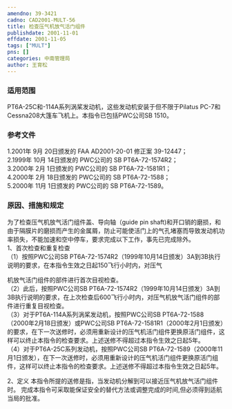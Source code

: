 ```yaml
---
amendno: 39-3421  
cadno: CAD2001-MULT-56  
title: 检查压气机放气活门组件  
publishdate: 2001-11-01  
effdate: 2001-11-05  
tags: ["MULT"]  
pns: []  
categories: 中南管理局  
author: 王育松  
---
```

  
### 适用范围  
PT6A-25C和-114A系列涡桨发动机，这些发动机安装于但不限于Pilatus PC-7和Cessna208大篷车飞机上。本指令已包括PWC公司SB 1510。  
  
<!--more-->  
### 参考文件  
1.2001年 9月 20日颁发的 FAA AD2001-20-01 修正案 39-12447；  
 2.1999年 10月 14日颁发的 PWC公司的 SB PT6A-72-1574R2；  
 3.2000年 2月 1日颁发的 PWC公司的 SB PT6A-72-1581R1；  
 4.2000年 2月 18日颁发的 PWC公司的 SB PT6A-72-1588；  
 5.2000年 11月 1日颁发的 PWC公司的 SB PT6A-72-1589。  
  
### 原因、措施和规定  
为了检查压气机放气活门组件盖、导向轴（guide pin shaft)和开口销的磨损，和由于隔膜片的磨损而产生的金属屑，防止可能使活门上的气孔堵塞而导致发动机功率损失，不能加速和空中停车，要求完成以下工作，事先已完成除外。  
1、首次检查和重复检查  
      （1）按照PWC公司SB PT6A-72-1574R2（1999年10月14日颁发）3A到3B执行说明的要求，在本指令生效之日起150飞行小时内，对压气  
      
机放气活门组件的部件进行首次目视检查。  
      （2）此后，按照PWC公司SB PT6A-72-1574R2（1999年10月14日颁发）3A到3B执行说明的要求，在上次检查后600飞行小时内，对压气机放气活门组件的部件进行重复目视检查。  
      （3）对于PT6A-114A系列涡桨发动机，按照PWC公司SB PT6A-72-1588（2000年2月18日颁发）或PWC公司SB PT6A-72-1581R1（2000年2月1日颁发）的要求，在下一次送修时，必须用重新设计的压气机活门组件更换原活门组件，这样可以终止本指令的检查要求。上述送修不得超过本指令生效之日起5年。  
      （4）对于PT6A-25C系列发动机，按照PWC公司SB PT6A-72-1589（2000年11月1日颁发），在下一次送修时，必须用重新设计的压气机活门组件更换原活门组件，这样可以终止本指令的检查要求。上述送修不得超过本指令生效之日起5年。  
  
2、定义       本指令所提的送修是指，当发动机分解到可以接近压气机放气活门组件时。     完成本指令可采取能保证安全的替代方法或调整完成的时间,但必须得到适航当局的批准。  
